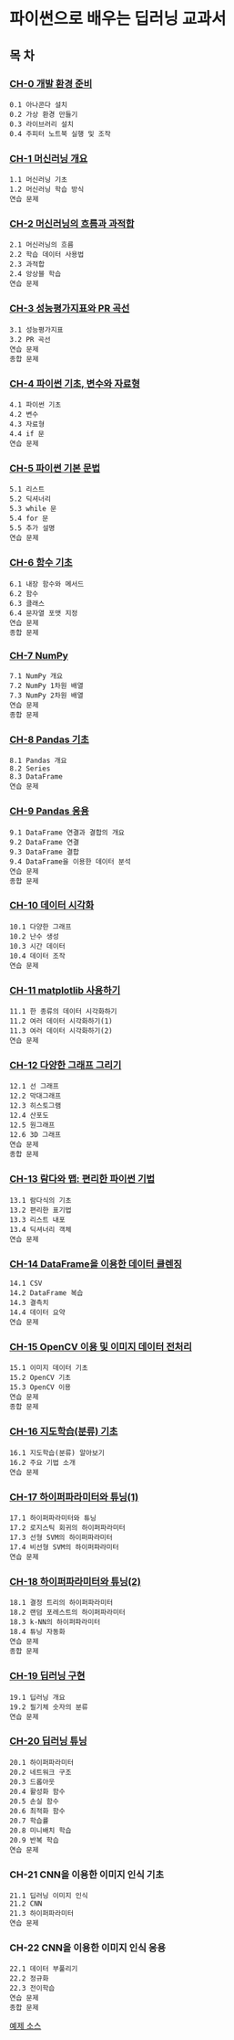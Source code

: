 # 파이썬으로 배우는 딥러닝 교과서

## 목 차

### [CH-0 개발 환경 준비](./files/ch0.ipynb)
```shell
0.1 아나콘다 설치
0.2 가상 환경 만들기
0.3 라이브러리 설치
0.4 주피터 노트북 실행 및 조작
```

### [CH-1 머신러닝 개요](./files/ch1.md)
```shell
1.1 머신러닝 기초
1.2 머신러닝 학습 방식
연습 문제
```

### [CH-2 머신러닝의 흐름과 과적합](./files/ch2.ipynb)
```shell
2.1 머신러닝의 흐름
2.2 학습 데이터 사용법
2.3 과적합
2.4 앙상블 학습
연습 문제
```

### [CH-3 성능평가지표와 PR 곡선](./files/ch3.ipynb)
```shell
3.1 성능평가지표
3.2 PR 곡선
연습 문제
종합 문제
```

### [CH-4 파이썬 기초, 변수와 자료형](./files/ch4.ipynb)
```shell
4.1 파이썬 기초
4.2 변수
4.3 자료형
4.4 if 문
연습 문제
```

### [CH-5 파이썬 기본 문법](./files/ch5.ipynb)
```shell
5.1 리스트
5.2 딕셔너리
5.3 while 문
5.4 for 문
5.5 추가 설명
연습 문제
```

### [CH-6 함수 기초](./files/ch6.ipynb)
```shell
6.1 내장 함수와 메서드
6.2 함수
6.3 클래스
6.4 문자열 포맷 지정
연습 문제
종합 문제
```

### [CH-7 NumPy](./files/ch7.ipynb)
```shell
7.1 NumPy 개요
7.2 NumPy 1차원 배열
7.3 NumPy 2차원 배열
연습 문제
종합 문제
```

### [CH-8 Pandas 기초](./files/ch8.ipynb)
```shell
8.1 Pandas 개요
8.2 Series
8.3 DataFrame
연습 문제
```

### [CH-9 Pandas 응용](./files/ch9_pandas_application.ipynb)
```shell
9.1 DataFrame 연결과 결합의 개요
9.2 DataFrame 연결
9.3 DataFrame 결합
9.4 DataFrame을 이용한 데이터 분석
연습 문제
종합 문제
```

### [CH-10 데이터 시각화](./files/ch10_DataVisualization.ipynb)
```shell
10.1 다양한 그래프
10.2 난수 생성
10.3 시간 데이터
10.4 데이터 조작
연습 문제
```

### [CH-11 matplotlib 사용하기](./files/ch11_matplotlib.ipynb)
```shell
11.1 한 종류의 데이터 시각화하기
11.2 여러 데이터 시각화하기(1)
11.3 여러 데이터 시각화하기(2)
연습 문제
```

### [CH-12 다양한 그래프 그리기](./files/ch12_graph.ipynb)
```shell
12.1 선 그래프
12.2 막대그래프
12.3 히스토그램
12.4 산포도
12.5 원그래프
12.6 3D 그래프
연습 문제
종합 문제
```

### [CH-13 람다와 맵: 편리한 파이썬 기법](./files/ch13_lambda.ipynb)
```shell
13.1 람다식의 기초
13.2 편리한 표기법
13.3 리스트 내포
13.4 딕셔너리 객체
연습 문제
```

### [CH-14 DataFrame을 이용한 데이터 클렌징](./files/ch14_DataFrame.ipynb)
```shell
14.1 CSV
14.2 DataFrame 복습
14.3 결측치
14.4 데이터 요약
연습 문제
```

### [CH-15 OpenCV 이용 및 이미지 데이터 전처리](./files/ch15_OpenCV.ipynb)
```shell
15.1 이미지 데이터 기초
15.2 OpenCV 기초
15.3 OpenCV 이용
연습 문제
종합 문제
```

### [CH-16 지도학습(분류) 기초](./files/ch16_ClassificationBasic.ipynb)
```shell
16.1 지도학습(분류) 알아보기
16.2 주요 기법 소개
연습 문제
```

### [CH-17 하이퍼파라미터와 튜닝(1)](./files/ch17_HyperParameter.ipynb)
```shell
17.1 하이퍼파라미터와 튜닝
17.2 로지스틱 회귀의 하이퍼파라미터
17.3 선형 SVM의 하이퍼파라미터
17.4 비선형 SVM의 하이퍼파라미터
연습 문제
```

### [CH-18 하이퍼파라미터와 튜닝(2)](./files/ch18_HyperParameter2.ipynb)
```shell
18.1 결정 트리의 하이퍼파라미터
18.2 랜덤 포레스트의 하이퍼파라미터
18.3 k-NN의 하이퍼파라미터
18.4 튜닝 자동화
연습 문제
종합 문제
```

### [CH-19 딥러닝 구현](./files/ch19_DeepLearning.ipynb)
```shell
19.1 딥러닝 개요
19.2 필기체 숫자의 분류
연습 문제
```

### [CH-20 딥러닝 튜닝](./files/ch20_DeepLearning_tuning.ipynb)
```shell
20.1 하이퍼파라미터
20.2 네트워크 구조
20.3 드롭아웃
20.4 활성화 함수
20.5 손실 함수
20.6 최적화 함수
20.7 학습률
20.8 미니배치 학습
20.9 반복 학습
연습 문제
```

### CH-21 CNN을 이용한 이미지 인식 기초
```shell
21.1 딥러닝 이미지 인식
21.2 CNN
21.3 하이퍼파라미터
연습 문제
```

### CH-22 CNN을 이용한 이미지 인식 응용
```shell
22.1 데이터 부풀리기
22.2 정규화
22.3 전이학습
연습 문제
종합 문제
```


[예제 소스](http://hanbit.co.kr/src/10282)
